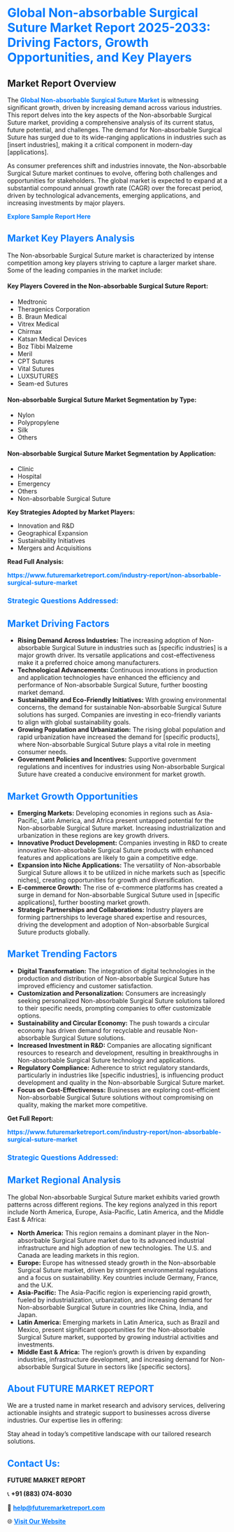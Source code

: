 <h1 style="color: #007BFF;">Global Non-absorbable Surgical Suture Market Report 2025-2033: Driving Factors, Growth Opportunities, and Key Players</h1>

<section id="overview">
<h2>Market Report Overview</h2>
<p>The <a href="https://www.futuremarketreport.com/industry-report/non-absorbable-surgical-suture-market" style="color: #007BFF; text-decoration: none;"><strong>Global Non-absorbable Surgical Suture Market</strong></a> is witnessing significant growth, driven by increasing demand across various industries. This report delves into the key aspects of the Non-absorbable Surgical Suture market, providing a comprehensive analysis of its current status, future potential, and challenges. The demand for Non-absorbable Surgical Suture has surged due to its wide-ranging applications in industries such as [insert industries], making it a critical component in modern-day [applications].</p>
<p>As consumer preferences shift and industries innovate, the Non-absorbable Surgical Suture market continues to evolve, offering both challenges and opportunities for stakeholders. The global market is expected to expand at a substantial compound annual growth rate (CAGR) over the forecast period, driven by technological advancements, emerging applications, and increasing investments by major players.</p>
</section>

<section id="overview">
<p><a href="https://www.futuremarketreport.com/request-sample/reportId=123709" style="color: #007BFF; text-decoration: none;"><strong>Explore Sample Report Here</strong></a></p>
</section>

<section id="key-players">
<h2 style="color: #007BFF;">Market Key Players Analysis</h2>
<p>The Non-absorbable Surgical Suture market is characterized by intense competition among key players striving to capture a larger market share. Some of the leading companies in the market include:</p>
<h4>Key Players Covered in the Non-absorbable Surgical Suture Report:</h4>
<ul><li>Medtronic</li><li>Theragenics Corporation</li><li>B. Braun Medical</li><li>Vitrex Medical</li><li>Chirmax</li><li>Katsan Medical Devices</li><li>Boz Tibbi Malzeme</li><li>Meril</li><li>CPT Sutures</li><li>Vital Sutures</li><li>LUXSUTURES</li><li>Seam-ed Sutures</li></ul>
<h4>Non-absorbable Surgical Suture Market Segmentation by Type:</h4>
<ul><li>Nylon</li><li>Polypropylene</li><li>Silk</li><li>Others</li></ul>

<h4>Non-absorbable Surgical Suture Market Segmentation by Application:</h4>
<ul><li>Clinic</li><li>Hospital</li><li>Emergency</li><li>Others</li><li>Non-absorbable Surgical Suture</li></ul>
<p><strong>Key Strategies Adopted by Market Players:</strong></p>
<ul>
<li>Innovation and R&D</li>
<li>Geographical Expansion</li>
<li>Sustainability Initiatives</li>
<li>Mergers and Acquisitions</li>
</ul>
</section>

<section>
<p><strong>Read Full Analysis: </strong></p><a href="https://www.futuremarketreport.com/industry-report/non-absorbable-surgical-suture-market" style="color: #007BFF; text-decoration: none;"><strong>https://www.futuremarketreport.com/industry-report/non-absorbable-surgical-suture-market</strong></a>
<h3 style="color: #007BFF;">Strategic Questions Addressed:</h3>
</section>

<section id="driving-factors">
<h2 style="color: #007BFF;">Market Driving Factors</h2>
<ul>
<li><strong>Rising Demand Across Industries:</strong> The increasing adoption of Non-absorbable Surgical Suture in industries such as [specific industries] is a major growth driver. Its versatile applications and cost-effectiveness make it a preferred choice among manufacturers.</li>
<li><strong>Technological Advancements:</strong> Continuous innovations in production and application technologies have enhanced the efficiency and performance of Non-absorbable Surgical Suture, further boosting market demand.</li>
<li><strong>Sustainability and Eco-Friendly Initiatives:</strong> With growing environmental concerns, the demand for sustainable Non-absorbable Surgical Suture solutions has surged. Companies are investing in eco-friendly variants to align with global sustainability goals.</li>
<li><strong>Growing Population and Urbanization:</strong> The rising global population and rapid urbanization have increased the demand for [specific products], where Non-absorbable Surgical Suture plays a vital role in meeting consumer needs.</li>
<li><strong>Government Policies and Incentives:</strong> Supportive government regulations and incentives for industries using Non-absorbable Surgical Suture have created a conducive environment for market growth.</li>
</ul>
</section>

<section id="growth-opportunities">
<h2 style="color: #007BFF;">Market Growth Opportunities</h2>
<ul>
<li><strong>Emerging Markets:</strong> Developing economies in regions such as Asia-Pacific, Latin America, and Africa present untapped potential for the Non-absorbable Surgical Suture market. Increasing industrialization and urbanization in these regions are key growth drivers.</li>
<li><strong>Innovative Product Development:</strong> Companies investing in R&D to create innovative Non-absorbable Surgical Suture products with enhanced features and applications are likely to gain a competitive edge.</li>
<li><strong>Expansion into Niche Applications:</strong> The versatility of Non-absorbable Surgical Suture allows it to be utilized in niche markets such as [specific niches], creating opportunities for growth and diversification.</li>
<li><strong>E-commerce Growth:</strong> The rise of e-commerce platforms has created a surge in demand for Non-absorbable Surgical Suture used in [specific applications], further boosting market growth.</li>
<li><strong>Strategic Partnerships and Collaborations:</strong> Industry players are forming partnerships to leverage shared expertise and resources, driving the development and adoption of Non-absorbable Surgical Suture products globally.</li>
</ul>
</section>

<section id="trending-factors">
<h2 style="color: #007BFF;">Market Trending Factors</h2>
<ul>
<li><strong>Digital Transformation:</strong> The integration of digital technologies in the production and distribution of Non-absorbable Surgical Suture has improved efficiency and customer satisfaction.</li>
<li><strong>Customization and Personalization:</strong> Consumers are increasingly seeking personalized Non-absorbable Surgical Suture solutions tailored to their specific needs, prompting companies to offer customizable options.</li>
<li><strong>Sustainability and Circular Economy:</strong> The push towards a circular economy has driven demand for recyclable and reusable Non-absorbable Surgical Suture solutions.</li>
<li><strong>Increased Investment in R&D:</strong> Companies are allocating significant resources to research and development, resulting in breakthroughs in Non-absorbable Surgical Suture technology and applications.</li>
<li><strong>Regulatory Compliance:</strong> Adherence to strict regulatory standards, particularly in industries like [specific industries], is influencing product development and quality in the Non-absorbable Surgical Suture market.</li>
<li><strong>Focus on Cost-Effectiveness:</strong> Businesses are exploring cost-efficient Non-absorbable Surgical Suture solutions without compromising on quality, making the market more competitive.</li>
</ul>
</section>

<section>
<p><strong>Get Full Report: </strong></p><a href="https://www.futuremarketreport.com/industry-report/non-absorbable-surgical-suture-market" style="color: #007BFF; text-decoration: none;"><strong>https://www.futuremarketreport.com/industry-report/non-absorbable-surgical-suture-market</strong></a>
<h3 style="color: #007BFF;">Strategic Questions Addressed:</h3>
</section>


<section id="regional-analysis">
<h2 style="color: #007BFF;">Market Regional Analysis</h2>
<p>The global Non-absorbable Surgical Suture market exhibits varied growth patterns across different regions. The key regions analyzed in this report include North America, Europe, Asia-Pacific, Latin America, and the Middle East & Africa:</p>
<ul>
<li><strong>North America:</strong> This region remains a dominant player in the Non-absorbable Surgical Suture market due to its advanced industrial infrastructure and high adoption of new technologies. The U.S. and Canada are leading markets in this region.</li>
<li><strong>Europe:</strong> Europe has witnessed steady growth in the Non-absorbable Surgical Suture market, driven by stringent environmental regulations and a focus on sustainability. Key countries include Germany, France, and the U.K.</li>
<li><strong>Asia-Pacific:</strong> The Asia-Pacific region is experiencing rapid growth, fueled by industrialization, urbanization, and increasing demand for Non-absorbable Surgical Suture in countries like China, India, and Japan.</li>
<li><strong>Latin America:</strong> Emerging markets in Latin America, such as Brazil and Mexico, present significant opportunities for the Non-absorbable Surgical Suture market, supported by growing industrial activities and investments.</li>
<li><strong>Middle East & Africa:</strong> The region’s growth is driven by expanding industries, infrastructure development, and increasing demand for Non-absorbable Surgical Suture in sectors like [specific sectors].</li>
</ul>
</section>

<footer>
<h2 style="color: #007BFF;">About FUTURE MARKET REPORT</h2>
<p>We are a trusted name in market research and advisory services, delivering actionable insights and strategic support to businesses across diverse industries. Our expertise lies in offering:</p>

<p>Stay ahead in today’s competitive landscape with our tailored research solutions.</p>

<h2 style="color: #007BFF;">Contact Us:</h2>
<p><strong>FUTURE MARKET REPORT</strong></p>
<p>📞 <strong>+91 (883) 074-8030</strong></p>
<p>📧 <strong><a href="mailto:help@futuremarketreport.com" style="color: #007BFF;">help@futuremarketreport.com</a></strong></p>
<p>🌐 <strong><a href="https://www.futuremarketreport.com/" style="color: #007BFF;">Visit Our Website</a></strong></p>
</footer>
